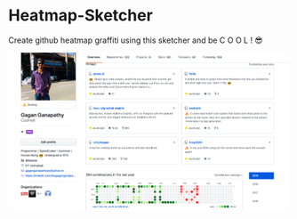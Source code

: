# Heatmap-Sketcher

Create github heatmap graffiti using this sketcher and be C O O L ! :sunglasses:

![ss](ss.png)
